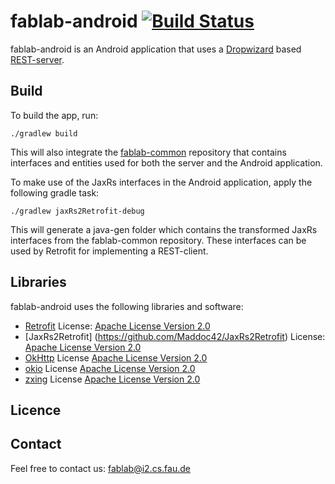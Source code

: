 # fablab-android [![Build Status](https://travis-ci.org/FAU-Inf2/fablab-android.svg?branch=master)](https://travis-ci.org/FAU-Inf2/fablab-android)

fablab-android is an Android application that uses a [Dropwizard](http://www.dropwizard.io) based [REST-server](https://github.com/FAU-Inf2/fablab-server).

## Build

To build the app, run:

	./gradlew build

This will also integrate the [fablab-common](https://github.com/FAU-Inf2/fablab-common) repository that contains interfaces and entities used for both the server and the Android application.

To make use of the JaxRs interfaces in the Android application, apply the following gradle task:

	./gradlew jaxRs2Retrofit-debug

This will generate a java-gen folder which contains the transformed JaxRs interfaces from the fablab-common repository. These interfaces can be used by Retrofit for implementing a REST-client.


## Libraries
fablab-android uses the following libraries and software:
* [Retrofit](http://square.github.io/retrofit/) License: [Apache License Version 2.0](http://square.github.io/retrofit/#license)
* [JaxRs2Retrofit] (https://github.com/Maddoc42/JaxRs2Retrofit) License: [Apache License Version 2.0](https://github.com/Maddoc42/JaxRs2Retrofit#license)
* [OkHttp](http://square.github.io/okhttp/) License [Apache License Version 2.0](http://square.github.io/okhttp/#license)
* [okio](https://github.com/square/okio) License [Apache License Version 2.0](https://github.com/square/okio/blob/master/LICENSE.txt)
* [zxing](https://github.com/zxing/zxing) License [Apache License Version 2.0](https://github.com/zxing/zxing/wiki/License-Questions)

## Licence

## Contact
Feel free to contact us: fablab@i2.cs.fau.de

